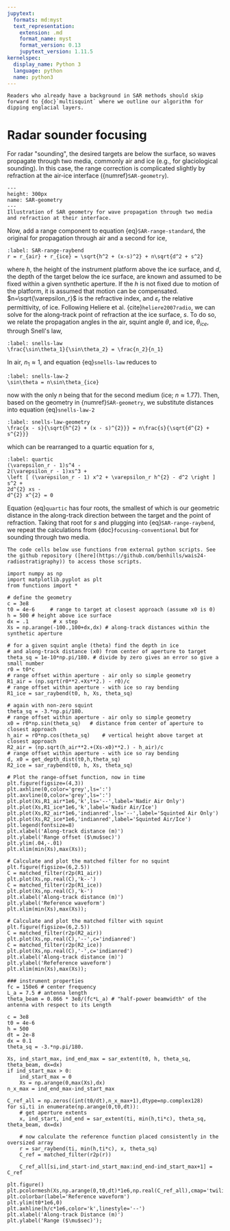 ```yaml
---
jupytext:
  formats: md:myst
  text_representation:
    extension: .md
    format_name: myst
    format_version: 0.13
    jupytext_version: 1.11.5
kernelspec:
  display_name: Python 3
  language: python
  name: python3
---
```


```{note}
Readers who already have a background in SAR methods should skip forward to {doc}`multisquint` where we outline our algorithm for dipping englacial layers.
```

# Radar sounder focusing 

For radar "sounding", the desired targets are below the surface, so waves propagate through two media, commonly air and ice (e.g., for glaciological sounding).
In this case, the range correction is complicated slightly by refraction at the air-ice interface ({numref}`SAR-geometry`).

```{figure} ./figures/SAR_geometry.png
---
height: 300px
name: SAR-geometry
---
Illustration of SAR geometry for wave propagation through two media and refraction at their interface.
```

Now, add a range component to equation {eq}`SAR-range-standard`, the original for propagation through air and a second for ice,
```{math}
:label: SAR-range-raybend
r = r_{air} + r_{ice} = \sqrt{h^2 + (x-s)^2} + n\sqrt{d^2 + s^2}
```
where $h$, the height of the instrument platform above the ice surface, and $d$, the depth of the target below the ice surface, are known and assumed to be fixed within a given synthetic aperture.
If the $h$ is not fixed due to motion of the platform, it is assumed that motion can be compensated.
$n=\sqrt{\varepsilon_r}$ is the refractive index, and $\varepsilon_r$ the relative permittivity, of ice.
Following Heliere et al. {cite}`heliere2007radio`, we can solve for the along-track point of refraction at the ice surface, $s$.
To do so, we relate the propagation angles in the air, squint angle $\theta$, and ice, $\theta_{ice}$, through Snell's law,
```{math}
:label: snells-law
\frac{\sin\theta_1}{\sin\theta_2} = \frac{n_2}{n_1}
```
In air, $n_1\approx1$, and equation {eq}`snells-law` reduces to
```{math}
:label: snells-law-2
\sin\theta = n\sin\theta_{ice}
```
now with the only $n$ being that for the second medium (ice; $n\approx1.77$).
Then, based on the geometry in {numref}`SAR-geometry`, we substitute distances into equation {eq}`snells-law-2`
```{math}
:label: snells-law-geometry
\frac{x - s}{\sqrt{h^{2} + (x - s)^{2}}} = n\frac{s}{\sqrt{d^{2} + s^{2}}}
```
which can be rearranged to a quartic equation for $s$,
```{math}
:label: quartic
(\varepsilon_r - 1)s^4 - 
2(\varepsilon_r - 1)xs^3 + 
\left [ (\varepsilon_r - 1) x^2 + \varepsilon_r h^{2} - d^2 \right ] s^2 +
2d^{2} xs - 
d^{2} x^{2} = 0
```
Equation {eq}`quartic` has four roots, the smallest of which is our geometric distance in the along-track direction between the target and the point of refraction. Taking that root for $s$ and plugging into {eq}`SAR-range-raybend`, we repeat the calculations from {doc}`focusing-conventional` but for sounding through two media.

```{note}
The code cells below use functions from external python scripts. See the github repository ([here](https://github.com/benhills/wais24-radiostratigraphy)) to access those scripts.
```

```{code-cell}
import numpy as np
import matplotlib.pyplot as plt
from functions import *

# define the geometry
c = 3e8
t0 = 4e-6     # range to target at closest approach (assume x0 is 0)
h = 500 # height above ice surface
dx = .1        # x step
Xs = np.arange(-100.,100+dx,dx) # along-track distances within the synthetic aperture

# for a given squint angle (theta) find the depth in ice 
# and along-track distance (x0) from center of aperture to target
theta_sq = 1e-10*np.pi/180. # divide by zero gives an error so give a small number
r0 = t0*c
# range offset within aperture - air only so simple geometry
R1_air = (np.sqrt(r0**2.+Xs**2.) - r0)/c
# range offset within aperture - with ice so ray bending
R1_ice = sar_raybend(t0, h, Xs, theta_sq)

# again with non-zero squint
theta_sq = -3.*np.pi/180.
# range offset within aperture - air only so simple geometry
x0 = r0*np.sin(theta_sq)   # distance from center of aperture to closest approach
h_air = r0*np.cos(theta_sq)    # vertical height above target at closest approach
R2_air = (np.sqrt(h_air**2.+(Xs-x0)**2.) - h_air)/c
# range offset within aperture - with ice so ray bending
d, x0 = get_depth_dist(t0,h,theta_sq)
R2_ice = sar_raybend(t0, h, Xs, theta_sq)
```

```{code-cell}
# Plot the range-offset function, now in time
plt.figure(figsize=(4,3))
plt.axhline(0,color='grey',ls=':')
plt.axvline(0,color='grey',ls=':')
plt.plot(Xs,R1_air*1e6,'k',ls='--',label='Nadir Air Only')
plt.plot(Xs,R1_ice*1e6,'k',label='Nadir Air/Ice')
plt.plot(Xs,R2_air*1e6,'indianred',ls='--',label='Squinted Air Only')
plt.plot(Xs,R2_ice*1e6,'indianred',label='Squinted Air/Ice')
plt.legend(fontsize=8)
plt.xlabel('Along-track distance (m)')
plt.ylabel('Range offset ($\mu$sec)')
plt.ylim(.04,-.01)
plt.xlim(min(Xs),max(Xs));
```

```{code-cell}
# Calculate and plot the matched filter for no squint
plt.figure(figsize=(6,2.5))
C = matched_filter(r2p(R1_air))
plt.plot(Xs,np.real(C),'k--')
C = matched_filter(r2p(R1_ice))
plt.plot(Xs,np.real(C),'k-')
plt.xlabel('Along-track distance (m)')
plt.ylabel('Reference waveform')
plt.xlim(min(Xs),max(Xs));
```

```{code-cell}
# Calculate and plot the matched filter with squint
plt.figure(figsize=(6,2.5))
C = matched_filter(r2p(R2_air))
plt.plot(Xs,np.real(C),'--',c='indianred')
C = matched_filter(r2p(R2_ice))
plt.plot(Xs,np.real(C),'-',c='indianred')
plt.xlabel('Along-track distance (m)')
plt.ylabel('Refeference waveform')
plt.xlim(min(Xs),max(Xs));
```

```{code-cell}
### instrument properties
fc = 150e6 # center frequency
L_a = 7.5 # antenna length
theta_beam = 0.866 * 3e8/(fc*L_a) # "half-power beamwidth" of the antenna with respect to its Length

c = 3e8
t0 = 4e-6
h = 500
dt = 2e-8
dx = 0.1
theta_sq = -3.*np.pi/180.

Xs, ind_start_max, ind_end_max = sar_extent(t0, h, theta_sq, theta_beam, dx=dx)
if ind_start_max > 0:
    ind_start_max = 0
    Xs = np.arange(0,max(Xs),dx)
n_x_max = ind_end_max-ind_start_max

C_ref_all = np.zeros((int(t0/dt),n_x_max+1),dtype=np.complex128)
for si,ti in enumerate(np.arange(0,t0,dt)):
    # get aperture extents
    x, ind_start, ind_end = sar_extent(ti, min(h,ti*c), theta_sq, theta_beam, dx=dx)

    # now calculate the reference function placed consistently in the oversized array
    r = sar_raybend(ti, min(h,ti*c), x, theta_sq)
    C_ref = matched_filter(r2p(r))

    C_ref_all[si,ind_start-ind_start_max:ind_end-ind_start_max+1] = C_ref

plt.figure()
plt.pcolormesh(Xs,np.arange(0,t0,dt)*1e6,np.real(C_ref_all),cmap='twilight_shifted')
plt.colorbar(label='Reference waveform')
plt.ylim(t0*1e6,0)
plt.axhline(h/c*1e6,color='k',linestyle='--')
plt.xlabel('Along-track Distance (m)')
plt.ylabel('Range ($\mu$sec)');
```
